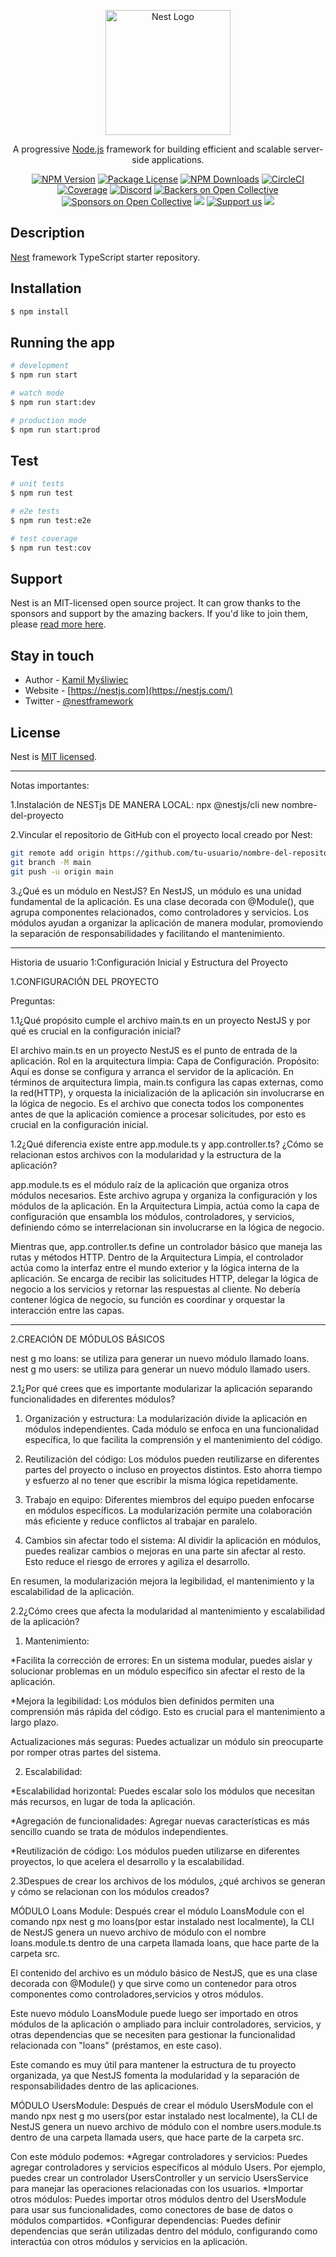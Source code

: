 <p align="center">
  <a href="http://nestjs.com/" target="blank"><img src="https://nestjs.com/img/logo-small.svg" width="200" alt="Nest Logo" /></a>
</p>

[circleci-image]: https://img.shields.io/circleci/build/github/nestjs/nest/master?token=abc123def456
[circleci-url]: https://circleci.com/gh/nestjs/nest

  <p align="center">A progressive <a href="http://nodejs.org" target="_blank">Node.js</a> framework for building efficient and scalable server-side applications.</p>
    <p align="center">
<a href="https://www.npmjs.com/~nestjscore" target="_blank"><img src="https://img.shields.io/npm/v/@nestjs/core.svg" alt="NPM Version" /></a>
<a href="https://www.npmjs.com/~nestjscore" target="_blank"><img src="https://img.shields.io/npm/l/@nestjs/core.svg" alt="Package License" /></a>
<a href="https://www.npmjs.com/~nestjscore" target="_blank"><img src="https://img.shields.io/npm/dm/@nestjs/common.svg" alt="NPM Downloads" /></a>
<a href="https://circleci.com/gh/nestjs/nest" target="_blank"><img src="https://img.shields.io/circleci/build/github/nestjs/nest/master" alt="CircleCI" /></a>
<a href="https://coveralls.io/github/nestjs/nest?branch=master" target="_blank"><img src="https://coveralls.io/repos/github/nestjs/nest/badge.svg?branch=master#9" alt="Coverage" /></a>
<a href="https://discord.gg/G7Qnnhy" target="_blank"><img src="https://img.shields.io/badge/discord-online-brightgreen.svg" alt="Discord"/></a>
<a href="https://opencollective.com/nest#backer" target="_blank"><img src="https://opencollective.com/nest/backers/badge.svg" alt="Backers on Open Collective" /></a>
<a href="https://opencollective.com/nest#sponsor" target="_blank"><img src="https://opencollective.com/nest/sponsors/badge.svg" alt="Sponsors on Open Collective" /></a>
  <a href="https://paypal.me/kamilmysliwiec" target="_blank"><img src="https://img.shields.io/badge/Donate-PayPal-ff3f59.svg"/></a>
    <a href="https://opencollective.com/nest#sponsor"  target="_blank"><img src="https://img.shields.io/badge/Support%20us-Open%20Collective-41B883.svg" alt="Support us"></a>
  <a href="https://twitter.com/nestframework" target="_blank"><img src="https://img.shields.io/twitter/follow/nestframework.svg?style=social&label=Follow"></a>
</p>
  <!--[![Backers on Open Collective](https://opencollective.com/nest/backers/badge.svg)](https://opencollective.com/nest#backer)
  [![Sponsors on Open Collective](https://opencollective.com/nest/sponsors/badge.svg)](https://opencollective.com/nest#sponsor)-->

## Description

[Nest](https://github.com/nestjs/nest) framework TypeScript starter repository.

## Installation

```bash
$ npm install
```

## Running the app

```bash
# development
$ npm run start

# watch mode
$ npm run start:dev

# production mode
$ npm run start:prod
```

## Test

```bash
# unit tests
$ npm run test

# e2e tests
$ npm run test:e2e

# test coverage
$ npm run test:cov
```

## Support

Nest is an MIT-licensed open source project. It can grow thanks to the sponsors and support by the amazing backers. If you'd like to join them, please [read more here](https://docs.nestjs.com/support).

## Stay in touch

- Author - [Kamil Myśliwiec](https://kamilmysliwiec.com)
- Website - [https://nestjs.com](https://nestjs.com/)
- Twitter - [@nestframework](https://twitter.com/nestframework)

## License

Nest is [MIT licensed](LICENSE).

-----------

Notas importantes:

1.Instalación de NESTjs DE MANERA LOCAL:
npx @nestjs/cli new nombre-del-proyecto

2.Vincular el repositorio de GitHub con el proyecto local creado por Nest: 
```bash
git remote add origin https://github.com/tu-usuario/nombre-del-repositorio.git
git branch -M main
git push -u origin main
```

3.¿Qué es un módulo en NestJS?
En NestJS, un módulo es una unidad fundamental de la aplicación. Es una clase decorada con @Module(), que agrupa componentes relacionados, como controladores y servicios. Los módulos ayudan a organizar la aplicación de manera modular, promoviendo la separación de responsabilidades y facilitando el mantenimiento.

-----------
Historia de usuario 1:Configuración Inicial y Estructura del Proyecto

1.CONFIGURACIÓN DEL PROYECTO

Preguntas:

1.1¿Qué propósito cumple el archivo main.ts en un proyecto NestJS y por qué es crucial en la configuración inicial?

El archivo main.ts en un proyecto NestJS es el punto de entrada de la aplicación.
Rol en la arquitectura limpia: Capa de Configuración.
Propósito: Aquí es donse se configura y arranca el servidor de la aplicación. En términos de arquitectura limpia,
main.ts configura las capas externas, como la red(HTTP), y orquesta la inicialización de la aplicación sin involucrarse en la lógica de negocio. Es el archivo que conecta todos los componentes antes de que la aplicación comience a procesar solicitudes, por esto es crucial en la configuración inicial.

1.2¿Qué diferencia existe entre app.module.ts y app.controller.ts? ¿Cómo se relacionan estos archivos con la modularidad y la estructura de la aplicación?

app.module.ts es el módulo raíz de la aplicación que organiza otros módulos necesarios.
Este archivo agrupa y organiza la configuración y los módulos de la aplicación. En la Arquitectura Limpia, actúa como la capa de configuración que ensambla los módulos, controladores, y servicios, definiendo cómo se interrelacionan sin involucrarse en la lógica de negocio.

Mientras que, app.controller.ts define un controlador básico que maneja las rutas y métodos HTTP.
Dentro de la Arquitectura Limpia, el controlador actúa como la interfaz entre el mundo exterior y la lógica
interna de la aplicación. Se encarga de recibir las solicitudes HTTP, delegar la lógica de negocio a los
servicios y retornar las respuestas al cliente. No debería contener lógica de negocio, su función es coordinar y orquestar la interacción entre las capas.

-----------

2.CREACIÓN DE MÓDULOS BÁSICOS

nest g mo loans: se utiliza para generar un nuevo módulo llamado loans.
nest g mo users: se utiliza para generar un nuevo módulo llamado users.

2.1¿Por qué crees que es importante modularizar la aplicación separando funcionalidades en diferentes módulos?

1. Organización y estructura: La modularización divide la aplicación en módulos independientes. Cada módulo se enfoca en una funcionalidad específica, lo que facilita la comprensión y el mantenimiento del código.

2. Reutilización del código: Los módulos pueden reutilizarse en diferentes partes del proyecto o incluso en proyectos distintos. Esto ahorra tiempo y esfuerzo al no tener que escribir la misma lógica repetidamente.

3. Trabajo en equipo: Diferentes miembros del equipo pueden enfocarse en módulos específicos. La modularización permite una colaboración más eficiente y reduce conflictos al trabajar en paralelo.

4. Cambios sin afectar todo el sistema: Al dividir la aplicación en módulos, puedes realizar cambios o mejoras en una parte sin afectar al resto. Esto reduce el riesgo de errores y agiliza el desarrollo.

En resumen, la modularización mejora la legibilidad, el mantenimiento y la escalabilidad de la aplicación. 

2.2¿Cómo crees que afecta la modularidad al mantenimiento y escalabilidad de la aplicación?

1. Mantenimiento:

*Facilita la corrección de errores: En un sistema modular, puedes aislar y solucionar problemas en un módulo específico sin afectar el resto de la aplicación.

*Mejora la legibilidad: Los módulos bien definidos permiten una comprensión más rápida del código. Esto es crucial para el mantenimiento a largo plazo.

Actualizaciones más seguras: Puedes actualizar un módulo sin preocuparte por romper otras partes del sistema.

2. Escalabilidad:

*Escalabilidad horizontal: Puedes escalar solo los módulos que necesitan más recursos, en lugar de toda la aplicación.

*Agregación de funcionalidades: Agregar nuevas características es más sencillo cuando se trata de módulos independientes.

*Reutilización de código: Los módulos pueden utilizarse en diferentes proyectos, lo que acelera el desarrollo y la escalabilidad.

2.3Despues de crear los archivos de los módulos, ¿qué archivos se generan y cómo se relacionan con los módulos creados?

MÓDULO Loans Module:
Después crear el módulo LoansModule con el comando npx nest g mo loans(por estar instalado nest localmente), la
CLI de NestJS genera un nuevo archivo de módulo con el nombre loans.module.ts dentro de una carpeta llamada loans, que hace parte de la carpeta src. 

El contenido del archivo es un módulo básico de NestJS, que es una clase decorada con @Module() y que sirve como un contenedor para otros componentes como controladores,servicios y otros módulos. 

Este nuevo módulo LoansModule puede luego ser importado en otros módulos de la aplicación o ampliado para incluir controladores, servicios, y otras dependencias que se necesiten para gestionar la funcionalidad relacionada con "loans" (préstamos, en este caso).

Este comando es muy útil para mantener la estructura de tu proyecto organizada, ya que NestJS fomenta la modularidad y la separación de responsabilidades dentro de las aplicaciones.

MÓDULO UsersModule:
Después de crear el módulo UsersModule con el mando npx nest g mo users(por estar instalado nest localmente), la CLI de NestJS genera un nuevo archivo de módulo con el nombre users.module.ts dentro de una carpeta llamada users, que hace parte de la carpeta src.

Con este módulo podemos:
*Agregar controladores y servicios: Puedes agregar controladores y servicios específicos al módulo Users. Por ejemplo, puedes crear un controlador UsersController y un servicio UsersService para manejar las operaciones relacionadas con los usuarios.
*Importar otros módulos: Puedes importar otros módulos dentro del UsersModule para usar sus funcionalidades, como conectores de base de datos o módulos compartidos.
*Configurar dependencias: Puedes definir dependencias que serán utilizadas dentro del módulo, configurando como interactúa con otros módulos y servicios en la aplicación. 

